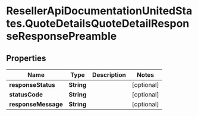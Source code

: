 # ResellerApiDocumentationUnitedStates.QuoteDetailsQuoteDetailResponseResponsePreamble

## Properties

Name | Type | Description | Notes
------------ | ------------- | ------------- | -------------
**responseStatus** | **String** |  | [optional] 
**statusCode** | **String** |  | [optional] 
**responseMessage** | **String** |  | [optional] 


